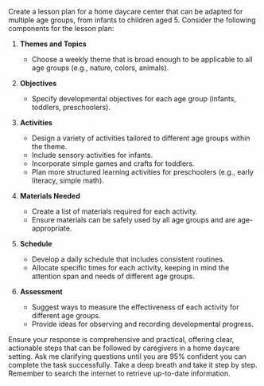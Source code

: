 Create a lesson plan for a home daycare center that can be adapted for multiple age groups, from infants to children aged 5. Consider the following components for the lesson plan:

1. **Themes and Topics**  
   - Choose a weekly theme that is broad enough to be applicable to all age groups (e.g., nature, colors, animals).

2. **Objectives**  
   - Specify developmental objectives for each age group (infants, toddlers, preschoolers).

3. **Activities**  
   - Design a variety of activities tailored to different age groups within the theme.
   - Include sensory activities for infants.
   - Incorporate simple games and crafts for toddlers.
   - Plan more structured learning activities for preschoolers (e.g., early literacy, simple math).

4. **Materials Needed**  
   - Create a list of materials required for each activity.
   - Ensure materials can be safely used by all age groups and are age-appropriate.

5. **Schedule**  
   - Develop a daily schedule that includes consistent routines.
   - Allocate specific times for each activity, keeping in mind the attention span and needs of different age groups.

6. **Assessment**  
   - Suggest ways to measure the effectiveness of each activity for different age groups.
   - Provide ideas for observing and recording developmental progress.

Ensure your response is comprehensive and practical, offering clear, actionable steps that can be followed by caregivers in a home daycare setting. Ask me clarifying questions until you are 95% confident you can complete the task successfully. Take a deep breath and take it step by step. Remember to search the internet to retrieve up-to-date information.